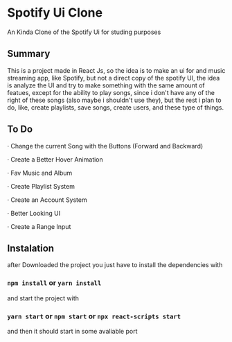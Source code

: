 # Spotify Ui Clone

An Kinda Clone of the Spotify Ui for studing purposes

## Summary

This is a project made in React Js, so the idea is to make an ui for and music streaming app, like Spotify, but not a direct copy of the spotify UI, the idea is analyze the UI and try to make something with the same amount of featues, except for the ability to play songs, since i don't have any of the right of these songs (also maybe i shouldn't use they), but the rest i plan to do, like, create playlists, save songs, create users, and these type of things.

## To Do

· Change the current Song with the Buttons (Forward and Backward)

· Create a Better Hover Animation

· Fav Music and Album

· Create Playlist System

· Create an Account System

· Better Looking UI

· Create a Range Input

## Instalation

after Downloaded the project you just have to install the dependencies with

### `npm install` or `yarn install`

and start the project with

### `yarn start` or `npm start` or `npx react-scripts start`

and then it should start in some avaliable port
